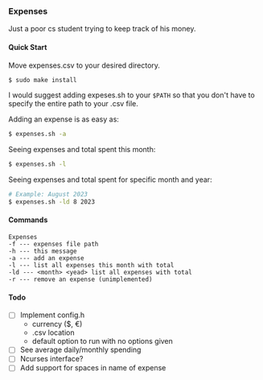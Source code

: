 ### Expenses
Just a poor cs student trying to keep track of his money.

#### Quick Start
Move expenses.csv to your desired directory.
```bash
$ sudo make install
```
I would suggest adding expeses.sh to your `$PATH` so that you don't have to specify the entire path
to your .csv file.

Adding an expense is as easy as:
```bash
$ expenses.sh -a
```
Seeing expenses and total spent this month:
```bash
$ expenses.sh -l
```
Seeing expenses and total spent for specific month and year:
```bash
# Example: August 2023
$ expenses.sh -ld 8 2023
```

#### Commands
```text
Expenses
-f --- expenses file path
-h --- this message
-a --- add an expense
-l --- list all expenses this month with total
-ld --- <month> <yead> list all expenses with total
-r --- remove an expense (unimplemented)
```

#### Todo
- [ ] Implement config.h
	- currency ($, €)
	- .csv location
	- default option to run with no options given
- [ ] See average daily/monthly spending
- [ ] Ncurses interface?
- [ ] Add support for spaces in name of expense
